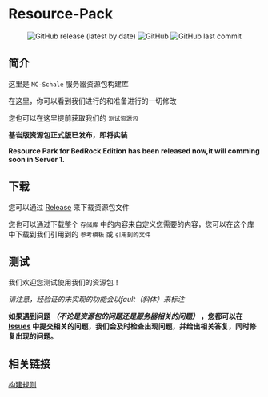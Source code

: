 # Resource-Pack

<div align="center">
 <img alt="GitHub release (latest by date)" src="https://img.shields.io/github/v/release/MC-Schale/Resource-pack?style=for-the-badge"> 
 <img alt="GitHub" src="https://img.shields.io/github/license/MC-Schale/Resource-pack?style=for-the-badge"> 
 <img alt="GitHub last commit" src="https://img.shields.io/github/last-commit/MC-Schale/Resource-pack?style=for-the-badge"> 
</div>

## 简介

这里是 `MC-Schale` 服务器资源包构建库

在这里，你可以看到我们进行的和准备进行的一切修改

您也可以在这里提前获取我们的 `测试资源包`

**基岩版资源包正式版已发布，即将实装**

**Resource Park for BedRock Edition has been released now,it will comming soon in Server 1.**

## 下载

您可以通过 [Release](https://github.com/MC-Schale/Resource-pack/releases) 来下载资源包文件

您也可以通过下载整个 `存储库` 中的内容来自定义您需要的内容，您可以在这个库中下载到我们引用到的 `参考模板` 或 `引用到的文件`

## 测试

我们欢迎您测试使用我们的资源包！

*请注意，经验证的未实现的功能会以fault（斜体）来标注*

**如果遇到问题 *（不论是资源包的问题还是服务器相关的问题）* ，您都可以在 [Issues](https://github.com/MC-Schale/Resource-pack/issues) 中提交相关的问题，我们会及时检查出现问题，并给出相关答复，同时修复出现的问题。**

## 相关链接

[构建规则](https://github.com/MC-Schale/Resource-pack/blob/main/Rules.md)
